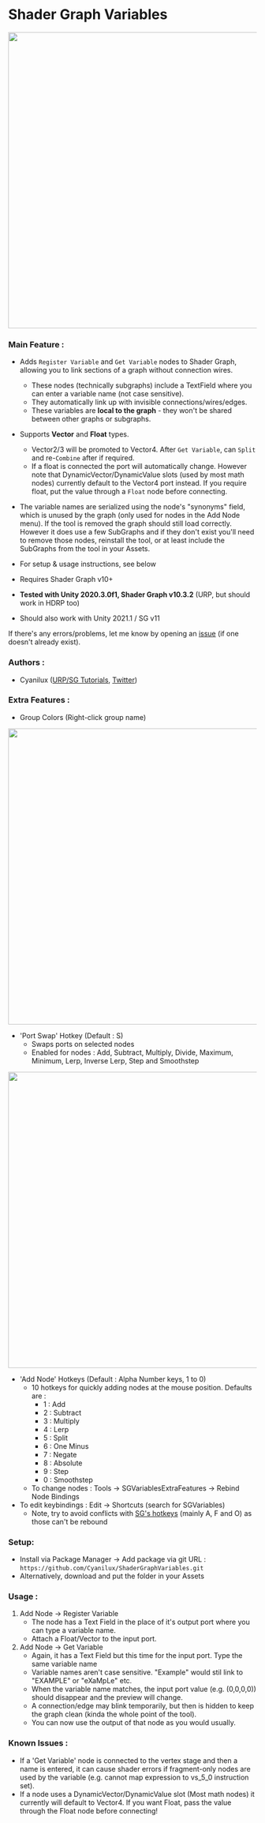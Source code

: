 # Shader Graph Variables

<img src="https://user-images.githubusercontent.com/69320946/122465638-3e384180-cfb0-11eb-8912-30dc00234a46.gif" width="600">

### Main Feature :
- Adds `Register Variable` and `Get Variable` nodes to Shader Graph, allowing you to link sections of a graph without connection wires.
  - These nodes (technically subgraphs) include a TextField where you can enter a variable name (not case sensitive).
  - They automatically link up with invisible connections/wires/edges.
  - These variables are **local to the graph** - they won't be shared between other graphs or subgraphs.
- Supports **Vector** and **Float** types.
  - Vector2/3 will be promoted to Vector4. After `Get Variable`, can `Split` and re-`Combine` after if required.
  - If a float is connected the port will automatically change. However note that DynamicVector/DynamicValue slots (used by most math nodes) currently default to the Vector4 port instead. If you require float, put the value through a `Float` node before connecting.
- The variable names are serialized using the node's "synonyms" field, which is unused by the graph (only used for nodes in the Add Node menu). If the tool is removed the graph should still load correctly. However it does use a few SubGraphs and if they don't exist you'll need to remove those nodes, reinstall the tool, or at least include the SubGraphs from the tool in your Assets.
- For setup & usage instructions, see below

- Requires Shader Graph v10+
- **Tested with Unity 2020.3.0f1, Shader Graph v10.3.2** (URP, but should work in HDRP too)
- Should also work with Unity 2021.1 / SG v11

If there's any errors/problems, let me know by opening an [issue](https://github.com/Cyanilux/ShaderGraphVariables/issues) (if one doesn't already exist).

### Authors :
- Cyanilux ([URP/SG Tutorials](https://www.cyanilux.com/), [Twitter](https://twitter.com/Cyanilux))

### Extra Features :
- Group Colors (Right-click group name)
<img src="https://user-images.githubusercontent.com/69320946/122465680-4b553080-cfb0-11eb-9f90-f6573de90084.gif" width="600">

- 'Port Swap' Hotkey (Default : S)
  - Swaps ports on selected nodes
  - Enabled for nodes : Add, Subtract, Multiply, Divide, Maximum, Minimum, Lerp, Inverse Lerp, Step and Smoothstep
<img src="https://user-images.githubusercontent.com/69320946/122465666-47c1a980-cfb0-11eb-918a-5e22c8423dde.gif" width="600">

- 'Add Node' Hotkeys (Default : Alpha Number keys, 1 to 0)
  - 10 hotkeys for quickly adding nodes at the mouse position. Defaults are :
    - 1 : Add
    - 2 : Subtract
    - 3 : Multiply
    - 4 : Lerp
    - 5 : Split
    - 6 : One Minus
    - 7 : Negate
    - 8 : Absolute
    - 9 : Step
    - 0 : Smoothstep
  - To change nodes : Tools → SGVariablesExtraFeatures → Rebind Node Bindings
- To edit keybindings : Edit → Shortcuts (search for SGVariables)
  - Note, try to avoid conflicts with [SG's hotkeys](https://www.cyanilux.com/tutorials/intro-to-shader-graph/#shortcuts) (mainly A, F and O) as those can't be rebound

### Setup:
- Install via Package Manager → Add package via git URL : `https://github.com/Cyanilux/ShaderGraphVariables.git`
- Alternatively, download and put the folder in your Assets

### Usage : 
1) Add Node → Register Variable
    - The node has a Text Field in the place of it's output port where you can type a variable name.
    - Attach a Float/Vector to the input port.
2) Add Node → Get Variable
    - Again, it has a Text Field but this time for the input port. Type the same variable name
    - Variable names aren't case sensitive. "Example" would stil link to "EXAMPLE" or "eXaMpLe" etc.
    - When the variable name matches, the input port value (e.g. (0,0,0,0)) should disappear and the preview will change.
    - A connection/edge may blink temporarily, but then is hidden to keep the graph clean (kinda the whole point of the tool).
    - You can now use the output of that node as you would usually.

### Known Issues :
  - If a 'Get Variable' node is connected to the vertex stage and then a name is entered, it can cause shader errors if fragment-only nodes are used by the variable (e.g. cannot map expression to vs_5_0 instruction set).
  - If a node uses a DynamicVector/DynamicValue slot (Most math nodes) it currently will default to Vector4. If you want Float, pass the value through the Float node before connecting!
